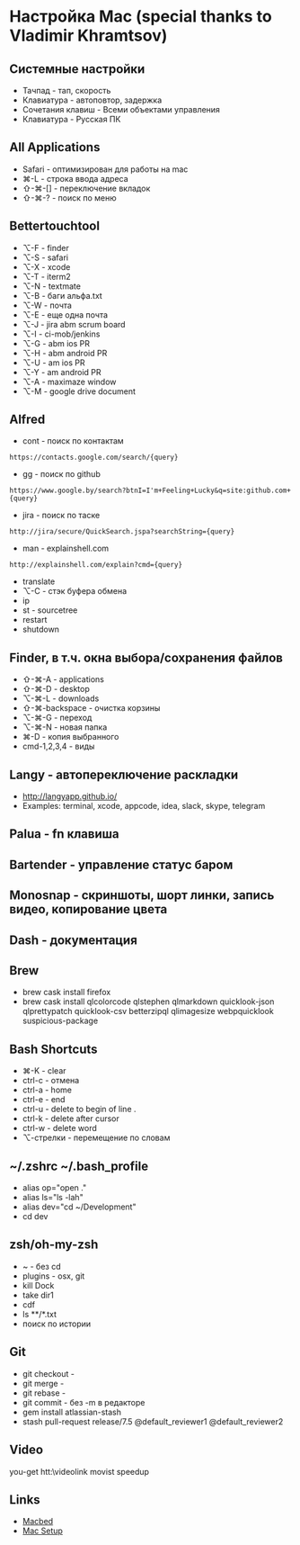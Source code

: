 # Настройка Mac (special thanks to Vladimir Khramtsov)

## Системные настройки
  * Тачпад - тап, скорость
  * Клавиатура - автоповтор, задержка
  * Сочетания клавиш - Всеми объектами управления
  * Клавиатура - Русская ПК

## All Applications
  * Safari - оптимизирован для работы на mac
  * ⌘-L - строка ввода адреса
  * ⇧-⌘-[] - переключение вкладок
  * ⇧-⌘-? - поиск по меню

## Bettertouchtool
  * ⌥-F - finder
  * ⌥-S - safari
  * ⌥-X - xcode
  * ⌥-T - iterm2
  * ⌥-N - textmate
  * ⌥-B - баги альфа.txt
  * ⌥-W - почта
  * ⌥-E - еще одна почта
  * ⌥-J - jira abm scrum board
  * ⌥-I - ci-mob/jenkins
  * ⌥-G - abm ios PR
  * ⌥-H - abm android PR
  * ⌥-U - am ios PR
  * ⌥-Y - am android PR
  * ⌥-A - maximaze window
  * ⌥-M - google drive document

## Alfred
  * cont - поиск по контактам
  ```
  https://contacts.google.com/search/{query}
  ```
  * gg - поиск по github
  ```
  https://www.google.by/search?btnI=I'm+Feeling+Lucky&q=site:github.com+{query}
  ```
  * jira - поиск по таске
  ```
  http://jira/secure/QuickSearch.jspa?searchString={query}
  ```
  * man - explainshell.com
  ```
  http://explainshell.com/explain?cmd={query}
  ```
  * translate
  * ⌥-C - стэк буфера обмена
  * ip
  * st - sourcetree
  * restart
  * shutdown

## Finder, в т.ч. окна выбора/сохранения файлов
  * ⇧-⌘-A - applications
  * ⇧-⌘-D - desktop
  * ⌥-⌘-L - downloads
  * ⇧-⌘-backspace - очистка корзины
  * ⌥-⌘-G - переход
  * ⌥-⌘-N - новая папка
  * ⌘-D - копия выбранного
  * cmd-1,2,3,4 - виды

## Langy - автопереключение раскладки
  * http://langyapp.github.io/
  * Examples: terminal, xcode, appcode, idea, slack, skype, telegram

## Palua - fn клавиша
## Bartender - управление статус баром
## Monosnap - скриншоты, шорт линки, запись видео, копирование цвета
## Dash - документация

## Brew
  * brew cask install firefox
  * brew cask install qlcolorcode qlstephen qlmarkdown quicklook-json qlprettypatch quicklook-csv betterzipql qlimagesize webpquicklook suspicious-package

## Bash Shortcuts
  * ⌘-K - clear
  * ctrl-c - отмена
  * ctrl-a - home
  * ctrl-e - end
  * ctrl-u - delete to begin of line .
  * ctrl-k - delete after cursor
  * ctrl-w - delete word
  * ⌥-стрелки - перемещение по словам

## ~/.zshrc ~/.bash_profile
  * alias op="open ."
  * alias ls="ls -lah"
  * alias dev="cd ~/Development"
  * cd dev

## zsh/oh-my-zsh
  * ~ - без cd
  * plugins - osx, git
  * kill Dock
  * take dir1
  * cdf
  * ls **/*.txt
  * поиск по истории

## Git
  * git checkout -
  * git merge -
  * git rebase -
  * git commit - без -m в редакторе
  * gem install atlassian-stash
  * stash pull-request release/7.5 @default_reviewer1 @default_reviewer2

## Video
you-get htt:\\videolink
movist speedup

## Links
  * [Macbed](http://www.macbed.com "Macbed")
  * [Mac Setup](http://sourabhbajaj.com/mac-setup/ "Mac Setup")
